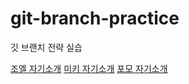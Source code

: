 # git-branch-practice

깃 브랜치 전략 실습

[조엘 자기소개](./joel.md)
[미키 자기소개](./mickey.md)
[포모 자기소개](./pomo.md) 
